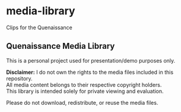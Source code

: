 # media-library
Clips for the Quenaissance

## Quenaissance Media Library

This is a personal project used for presentation/demo purposes only.

**Disclaimer:** I do not own the rights to the media files included in this repository.  
All media content belongs to their respective copyright holders.  
This library is intended solely for private viewing and evaluation.

Please do not download, redistribute, or reuse the media files.
